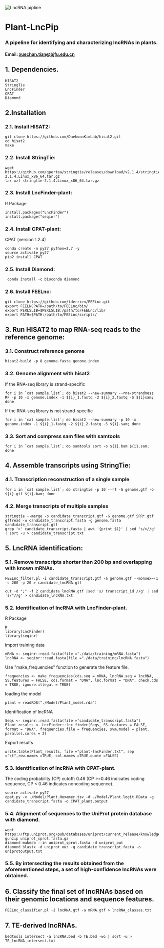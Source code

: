 ![LncRNA pipline](https://github.com/xuechantian/LncRNA-pipline/blob/master/Plant-LncPip.png)





# **Plant-LncPip**





### **A pipeline for identifying and characterizing lncRNAs in plants.**

#### **Email:** xuechan.tian@bjfu.edu.cn








## **1. Dependencies.** 



    HISAT2
    StringTie
    LncFinder
    CPAT
    Diamond





## **2.Installation**



### **2.1. Install HISAT2:**
    git clone https://github.com/DaehwanKimLab/hisat2.git
    cd hisat2
    make



### **2.2. Install StringTie:**
    wget https://github.com/gpertea/stringtie/releases/download/v2.1.4/stringtie-2.1.4.Linux_x86_64.tar.gz
    tar xzf stringtie-2.1.4.Linux_x86_64.tar.gz

	
	
### **2.3. Install LncFinder-plant:**
 R Package
 
    install.packages("LncFinder")
    install.package("seqinr")



### **2.4. Install CPAT-plant:**
 CPAT (version 1.2.4)
 
    conda create -n py27 python=2.7 -y
    source activate py27
    pip2 install CPAT


	
### **2.5. Install Diamond:**
     conda install -c bioconda diamond
     
     
### **2.6. Install FEELnc:**
    git clone https://github.com/tderrien/FEELnc.git
    export FEELNCPATH=/path/to/FEELnc/bin/
    export PERL5LIB=$PERL5LIB:/path/to/FEELnc/lib/
    export PATH=$PATH:/path/to/FEELnc/scripts/

	
	
## **3. Run HISAT2 to map RNA-seq reads to the reference genome:**



### **3.1. Construct reference genome**

    hisat2-build -p 8 genome.fasta genome.index 


### **3.2. Genome alignment with hisat2**
If the RNA-seq library is strand-specific

    for i in `cat sample.list`; do hisat2 --new-summary --rna-strandness RF -p 10 -x genome.index -1 ${i}_1.fastq -2 ${i}_2.fastq -S ${i}sam; done

	
	
If the RNA-seq library is not strand-specific

    for i in `cat sample.list`; do hisat2 --new-summary -p 10 -x genome.index -1 ${i}_1.fastq -2 ${i}_2.fastq -S ${i}.sam; done


### **3.3. Sort and compress sam files with samtools**
    for i in `cat sample.list`; do samtools sort -o ${i}.bam ${i}.sam; done
	
	

## **4. Assemble transcripts using StringTie:**	
	
	
	
### **4.1. Transcription reconstruction of a single sample**
    for i in `cat sample.list`; do stringtie -p 10 --rf -G genome.gtf -o ${i}.gtf ${i}.bam; done

	
	
	
### **4.2. Merge transcripts of multiple samples**	
    stringtie --merge -o candidate_transcript.gtf -G genome.gtf SRR*.gtf
    gffread -w candidate_transcript.fasta -g genome.fasta candidate_transcript.gtf
    grep '>' candidate_transcript.fasta | awk '{print $1}' | sed 's/>//g' | sort -u > candidate_transcript.txt
	
	
	
	
	
## **5. LncRNA identification:**	



### **5.1. Remove transcripts shorter than 200 bp and overlapping with known mRNAs.**

    FEELnc_filter.pl -i candidate_transcript.gtf -a genome.gtf --monoex=-1 -s 200 -p 20 > candidate_lncRNA.gtf
    
    cut -d ";" -f 2 candidate_lncRNA.gtf |sed 's/ transcript_id //g' | sed 's/"//g' > candidate_lncRNA.txt


### **5.2.  Identification of lncRNA with LncFinder-plant.**	

R Package

    R
    library(LncFinder)
    library(seqinr)
	
	
import training data

    mRNA <- seqinr::read.fasta(file ="./data/training/mRNA.fasta")
    lncRNA <- seqinr::read.fasta(file ="./data/training/lncRNA.fasta")
    
    
Use "make_frequencies" function to generate the feature file.

    frequencies <- make_frequencies(cds.seq = mRNA, lncRNA.seq = lncRNA, SS.features = FALSE, cds.format = "DNA", lnc.format = "DNA", check.cds = TRUE, ignore.illegal = TRUE)	
	
	
loading the model

    plant = readRDS("./Model/Plant_model.rda")
	
	
Identification of lncRNA 

    Seqs <- seqinr::read.fasta(file ="candidate_transcript.fasta")
    Plant_results <- LncFinder::lnc_finder(Seqs, SS.features = FALSE, format = "DNA", frequencies.file = frequencies, svm.model = plant, parallel.cores = 2)
	
	
Export results

    write.table(Plant_results, file ="plant-lncFinder.txt", sep ="\t",row.names =TRUE, col.names =TRUE,quote =FALSE)




### **5.3. Identification of lncRNA with CPAT-plant.**	
The coding probability (CP) cutoff: 0.46 (CP >=0.46 indicates coding sequence, CP < 0.46 indicates noncoding sequence).

    source activate py27
    cpat.py -x ./Model/Plant_Hexamer.tsv -d ./Model/Plant.logit.RData -g candidate_transcript.fasta -o CPAT_plant.output





### **5.4. Alignment of sequences to the UniProt protein database with diamond.**
    wget https://ftp.uniprot.org/pub/databases/uniprot/current_release/knowledgebase/complete/uniprot_sprot.fasta.gz
    gunzip uniprot_sprot.fasta.gz
    diamond makedb --in uniprot_sprot.fasta -d uniprot_out
    diamond blastx -d uniprot_out -q candidate_transcript.fasta -o uniprotoutput.txt




### **5.5. By intersecting the results obtained from the aforementioned steps, a set of high-confidence lncRNAs were obtained.**
	
	

	
	
## **6. Classify the final set of lncRNAs based on their genomic locations and sequence features.**		
	FEELnc_classifier.pl -i lncRNA.gtf -a mRNA.gtf > lncRNA_classes.txt
	
	
	
	
## **7. TE-derived lncRNAs.**		
	bedtools intersect -a lncRNA.bed -b TE.bed -wo | sort -u > TE_lncRNA_intersect.txt 
	
	
	
	
	
	
	
	
